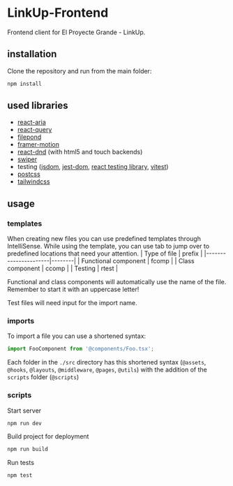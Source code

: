 # LinkUp-Frontend

Frontend client for El Proyecte Grande - LinkUp.

## installation

Clone the repository and run from the main folder:

```bash
npm install
```

## used libraries

- [react-aria](https://react-spectrum.adobe.com/react-aria/)
- [react-query](https://tanstack.com/query/v3/)
- [filepond](https://pqina.nl/filepond/)
- [framer-motion](https://www.framer.com/motion/)
- [react-dnd](https://react-dnd.github.io/react-dnd/about) (with html5 and touch backends)
- [swiper](https://swiperjs.com/react)
- testing ([jsdom](https://github.com/jsdom/jsdom#readme), [jest-dom](https://github.com/testing-library/jest-dom#readme), [react testing library](https://github.com/testing-library/react-testing-library#readme), [vitest](https://vitest.dev/))
- [postcss](https://postcss.org/)
- [tailwindcss](https://tailwindcss.com/)

## usage

### templates

When creating new files you can use predefined templates through IntelliSense. While using the template, you can use tab to jump over to predefined locations that need your attention.
| Type of file | prefix |
|----------------------|--------|
| Functional component | fcomp |
| Class component | ccomp |
| Testing | rtest |

Functional and class components will automatically use the name of the file. Remember to start it with an uppercase letter!

Test files will need input for the import name.

### imports

To import a file you can use a shortened syntax:

```javascript
import FooComponent from '@components/Foo.tsx';
```

Each folder in the `./src` directory has this shortened syntax (`@assets`, `@hooks`, `@layouts`, `@middleware`, `@pages`, `@utils`) with the addition of the `scripts` folder (`@scripts`)

### scripts

Start server

```bash
npm run dev
```

Build project for deployment

```bash
npm run build
```

Run tests

```bash
npm test
```
